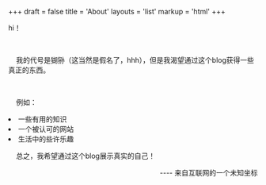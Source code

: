 +++
draft = false
title = 'About'
layouts = 'list'
markup = 'html'
+++







<body>



hi！

<br>

&nbsp;&nbsp;&nbsp;&nbsp;我的代号是猢狲（这当然是假名了，hhh），但是我渴望通过这个blog获得一些真正的东西。

<br>

&nbsp;&nbsp;&nbsp;&nbsp;例如：

<li>一些有用的知识</li>

<li>一个被认可的网站</li>

<li>生活中的些许乐趣</li>

&nbsp;&nbsp;&nbsp;&nbsp;总之，我希望通过这个blog展示真实的自己！

<p align="right">  ----   来自互联网的一个未知坐标</p>

​                                                         

<body>